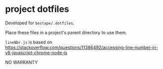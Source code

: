 project dotfiles
================
Developed for `bestape/.dotfiles`.

Place these files in a project's parent directory to use them.

`lineNbr.js` is based on https://stackoverflow.com/questions/11386492/accessing-line-number-in-v8-javascript-chrome-node-js

NO WARRANTY